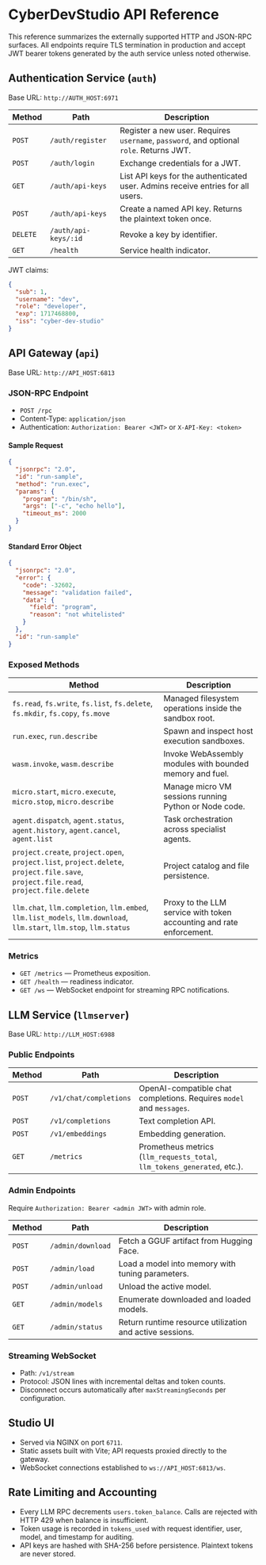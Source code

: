 # CyberDevStudio API Reference

This reference summarizes the externally supported HTTP and JSON-RPC surfaces. All endpoints require TLS termination in production and accept JWT bearer tokens generated by the auth service unless noted otherwise.

## Authentication Service (`auth`)

Base URL: `http://AUTH_HOST:6971`

| Method | Path | Description |
| --- | --- | --- |
| `POST` | `/auth/register` | Register a new user. Requires `username`, `password`, and optional `role`. Returns JWT. |
| `POST` | `/auth/login` | Exchange credentials for a JWT. |
| `GET` | `/auth/api-keys` | List API keys for the authenticated user. Admins receive entries for all users. |
| `POST` | `/auth/api-keys` | Create a named API key. Returns the plaintext token once. |
| `DELETE` | `/auth/api-keys/:id` | Revoke a key by identifier. |
| `GET` | `/health` | Service health indicator. |

JWT claims:

```json
{
  "sub": 1,
  "username": "dev",
  "role": "developer",
  "exp": 1717468800,
  "iss": "cyber-dev-studio"
}
```

## API Gateway (`api`)

Base URL: `http://API_HOST:6813`

### JSON-RPC Endpoint

- `POST /rpc`
- Content-Type: `application/json`
- Authentication: `Authorization: Bearer <JWT>` or `X-API-Key: <token>`

#### Sample Request

```json
{
  "jsonrpc": "2.0",
  "id": "run-sample",
  "method": "run.exec",
  "params": {
    "program": "/bin/sh",
    "args": ["-c", "echo hello"],
    "timeout_ms": 2000
  }
}
```

#### Standard Error Object

```json
{
  "jsonrpc": "2.0",
  "error": {
    "code": -32602,
    "message": "validation failed",
    "data": {
      "field": "program",
      "reason": "not whitelisted"
    }
  },
  "id": "run-sample"
}
```

### Exposed Methods

| Method | Description |
| --- | --- |
| `fs.read`, `fs.write`, `fs.list`, `fs.delete`, `fs.mkdir`, `fs.copy`, `fs.move` | Managed filesystem operations inside the sandbox root. |
| `run.exec`, `run.describe` | Spawn and inspect host execution sandboxes. |
| `wasm.invoke`, `wasm.describe` | Invoke WebAssembly modules with bounded memory and fuel. |
| `micro.start`, `micro.execute`, `micro.stop`, `micro.describe` | Manage micro VM sessions running Python or Node code. |
| `agent.dispatch`, `agent.status`, `agent.history`, `agent.cancel`, `agent.list` | Task orchestration across specialist agents. |
| `project.create`, `project.open`, `project.list`, `project.delete`, `project.file.save`, `project.file.read`, `project.file.delete` | Project catalog and file persistence. |
| `llm.chat`, `llm.completion`, `llm.embed`, `llm.list_models`, `llm.download`, `llm.start`, `llm.stop`, `llm.status` | Proxy to the LLM service with token accounting and rate enforcement. |

### Metrics

- `GET /metrics` — Prometheus exposition.
- `GET /health` — readiness indicator.
- `GET /ws` — WebSocket endpoint for streaming RPC notifications.

## LLM Service (`llmserver`)

Base URL: `http://LLM_HOST:6988`

### Public Endpoints

| Method | Path | Description |
| --- | --- | --- |
| `POST` | `/v1/chat/completions` | OpenAI-compatible chat completions. Requires `model` and `messages`. |
| `POST` | `/v1/completions` | Text completion API. |
| `POST` | `/v1/embeddings` | Embedding generation. |
| `GET` | `/metrics` | Prometheus metrics (`llm_requests_total`, `llm_tokens_generated`, etc.). |

### Admin Endpoints

Require `Authorization: Bearer <admin JWT>` with admin role.

| Method | Path | Description |
| --- | --- | --- |
| `POST` | `/admin/download` | Fetch a GGUF artifact from Hugging Face. |
| `POST` | `/admin/load` | Load a model into memory with tuning parameters. |
| `POST` | `/admin/unload` | Unload the active model. |
| `GET` | `/admin/models` | Enumerate downloaded and loaded models. |
| `GET` | `/admin/status` | Return runtime resource utilization and active sessions. |

### Streaming WebSocket

- Path: `/v1/stream`
- Protocol: JSON lines with incremental deltas and token counts.
- Disconnect occurs automatically after `maxStreamingSeconds` per configuration.

## Studio UI

- Served via NGINX on port `6711`.
- Static assets built with Vite; API requests proxied directly to the gateway.
- WebSocket connections established to `ws://API_HOST:6813/ws`.

## Rate Limiting and Accounting

- Every LLM RPC decrements `users.token_balance`. Calls are rejected with HTTP 429 when balance is insufficient.
- Token usage is recorded in `tokens_used` with request identifier, user, model, and timestamp for auditing.
- API keys are hashed with SHA-256 before persistence. Plaintext tokens are never stored.

